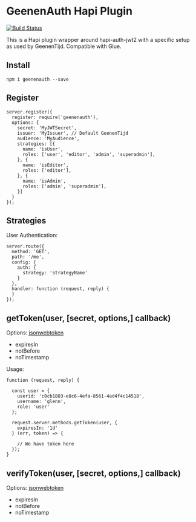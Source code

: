 # GeenenAuth Hapi Plugin

[![Build Status](https://travis-ci.org/GlennGeenen/geenenauth.svg?branch=master)](https://travis-ci.org/GlennGeenen/geenenauth)

This is a Hapi plugin wrapper around hapi-auth-jwt2 with a specific setup as used by GeenenTijd. Compatible with Glue.

## Install

```
npm i geenenauth --save
```

## Register

```
server.register({
  register: require('geenenauth'),
  options: {
    secret: 'MyJWTSecret',
    issuer: 'MyIssuer', // Default GeenenTijd
    audience: 'MyAudience',
    strategies: [{
      name: 'isUser',
      roles: ['user', 'editor', 'admin', 'superadmin'],
    }, {
      name: 'isEditor',
      roles: ['editor'],
    }, {
      name: 'isAdmin',
      roles: ['admin', 'superadmin'],
    }]
  }
});
```
## Strategies

User Authentication:
```
server.route({
  method: 'GET',
  path: '/me',
  config: {
    auth: {
      strategy: 'strategyName'
    }
  },
  handler: function (request, reply) {
  }
});
```

## getToken(user, [secret, options,] callback)

Options: [jsonwebtoken](https://github.com/auth0/node-jsonwebtoken)

- expiresIn
- notBefore
- noTimestamp

Usage:
```
function (request, reply) {

  const user = {
    userid: 'c0cb1883-e8c6-4efa-8561-4ad4f4c14518',
    username: 'glenn',
    role: 'user'
  };

  request.server.methods.getToken(user, {
    expiresIn: '1d'
  } (err, token) => {

    // We have token here
  });
}
```

## verifyToken(user, [secret, options,] callback)

Options: [jsonwebtoken](https://github.com/auth0/node-jsonwebtoken)

- expiresIn
- notBefore
- noTimestamp

